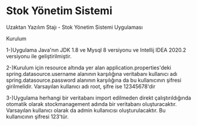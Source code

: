 # Stok Yönetim Sistemi
Uzaktan Yazılım Stajı - Stok Yönetim Sistemi Uygulaması

Kurulum

1-)Uygulama Java'nın JDK 1.8  ve Mysql 8 versiyonu ve Intellij IDEA 2020.2 versiyonu ile geliştirilmiştir.

2-)Kurulum için resource altında yer alan application.properties'deki spring.datasource.username alanının karşılığına 
veritabanı kullanıcı adı spring.datasource.password alanının karşılığına da bu kullanıcının şifresi girilmelidir.
Varsayılan kullanıcı adı root, şifre ise 12345678'dir

3-)Uygulama herhangi bir veritabanı import edilmeden direkt çalıştırıldığında otomatik olarak stockmanagement adında bir veritabanı oluşturacaktır.
Varsayılan kullanıcı olarak da admin kullanıcısı oluşturulacaktır. Bu kullanıcının şifresi 123'tür.
